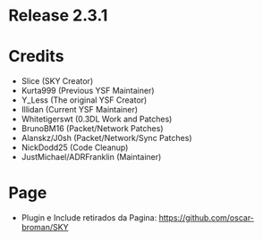 # Release 2.3.1

# Credits
- Slice (SKY Creator)
- Kurta999 (Previous YSF Maintainer)
- Y_Less (The original YSF Creator)
- Illidan (Current YSF Maintainer)
- Whitetigerswt (0.3DL Work and Patches)
- BrunoBM16 (Packet/Network Patches)
- Alanskz/J0sh (Packet/Network/Sync Patches)
- NickDodd25 (Code Cleanup)
- JustMichael/ADRFranklin (Maintainer)

# Page

- Plugin e Include retirados da Pagina: https://github.com/oscar-broman/SKY
